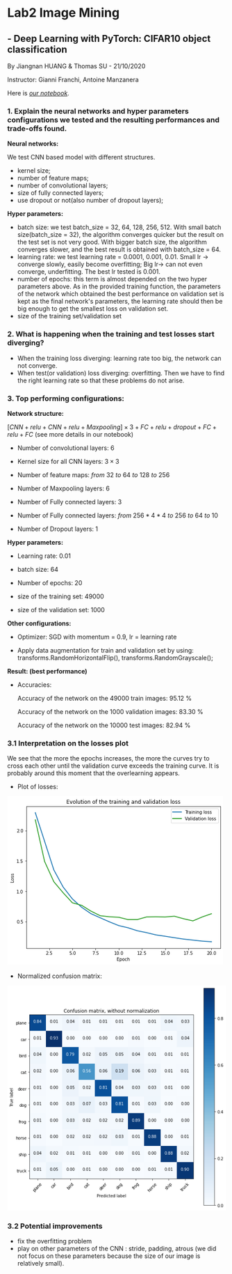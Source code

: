 # Lab2 Image Mining

## - Deep Learning with PyTorch: CIFAR10 object classification

By Jiangnan HUANG & Thomas SU - 21/10/2020

Instructor: Gianni Franchi, Antoine Manzanera

Here is [*our notebook*](https://github.com/JiangnanH/ImageMining/blob/master/Lab2/Copy_of_PyTorch_cifar10_tutorial_ROB313_2020.ipynb).

### 1. Explain the neural networks and hyper parameters configurations we tested and the resulting performances and trade-offs found.



**Neural networks:**

We test CNN based model with different structures.

- kernel size;
- number of feature maps;
- number of convolutional layers;
- size of fully connected layers;
- use dropout or not(also number of dropout layers);

**Hyper parameters:**

- batch size: we test batch_size = 32, 64, 128, 256, 512. With small batch size(batch_size = 32), the algorithm converges quicker but the result on the test set is not very good. With bigger batch size, the algorithm converges slower, and the best result is obtained with batch_size = 64.
- learning rate: we test learning rate = 0.0001, 0.001, 0.01. Small lr -> converge slowly, easily become overfitting; Big lr-> can not even converge, underfitting. The best lr tested is 0.001.
- number of epochs: this term is almost depended on the two hyper parameters above. As in the provided training function, the parameters of the network which obtained the best performance on validation set is kept as the final network's parameters, the learning rate should then be big enough to get the smallest loss on validation set.
- size of the training set/validation set

### 2. What is happening when the training and test losses start diverging?
- When the training loss diverging: learning rate too big, the network can not converge.
- When test(or validation) loss diverging: overfitting.
Then we have to find the right learning rate so that these problems do not arise.

### 3. Top performing configurations:

**Network structure:**

$[CNN+relu+CNN+relu+Maxpooling]\times3+FC+relu+dropout+FC+relu+FC$ (see more details in our notebook)

- Number of convolutional layers: $6$

- Kernel size for all CNN layers: $3\times3$

- Number of feature maps: $from \ 32 \ to \ 64 \ to \ 128 \ to \ 256$

- Number of Maxpooling layers: $6$

- Number of Fully connected layers: $3$

- Number of Fully connected layers: $from \ 256*4*4 \ to \ 256 \ to \ 64 \ to \ 10$

- Number of Dropout layers: $1$

**Hyper parameters:**

- Learning rate: 0.01

- batch size: 64

- Number of epochs: 20

- size of the training set: 49000

- size of the validation set: 1000

**Other configurations:**

- Optimizer: SGD with momentum = 0.9, lr = learning rate

- Apply data augmentation for train and validation set by using: transforms.RandomHorizontalFlip(), transforms.RandomGrayscale();

**Result: (best performance)**

- Accuracies:

  Accuracy of the network on the 49000 train images: 95.12 %

  Accuracy of the network on the 1000 validation images: 83.30 %

  Accuracy of the network on the 10000 test images: 82.94 %

### 3.1 Interpretation on the losses plot

We see that the more the epochs increases, the more the curves try to cross each other until the validation curve exceeds the training curve. It is probably around this moment that the overlearning appears.

- Plot of losses:

![loss](loss.png)

- Normalized confusion matrix:

![Confusion](confusion.png)

### 3.2 Potential improvements

- fix the overfitting problem
- play on other parameters of the CNN : stride, padding, atrous (we did not focus on these parameters because the size of our image is relatively small).
